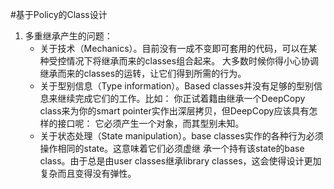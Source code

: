 #基于Policy的Class设计

1. 多重继承产生的问题：
    - 关于技术（Mechanics）。目前没有一成不变即可套用的代码，可以在某种受控情况下将继承而来的classes组合起来。
        大多数时候你得小心协调继承而来的classes的运转，让它们得到所需的行为。
    - 关于型别信息（Type information）。Based classes并没有足够的型别信息来继续完成它们的工作。比如：
        你正试着籍由继承一个DeepCopy class来为你的smart pointer实作出深层拷贝，但DeepCopy应该具有怎样的接口呢：
        它必须产生一个对象，而其型别未知。
    - 关于状态处理（State manipulation）。base classes实作的各种行为必须操作相同的state。这意味着它们必须虚继
        承一个持有该state的base class。由于总是由user classes继承library classes，这会使得设计更加复杂而且变得没有弹性。
        
